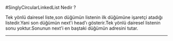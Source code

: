 ﻿#SinglyCircularLinkedList Nedir ? 


Tek yönlü dairesel liste,son düğümün listenin ilk düğümüne işaretçi atadığı listedir.Yani son düğümün next'i head'ı gösterir.Tek yönlü dairesel listenin sonu yoktur.Sonunun next'i en baştaki düğümün adresini tutar.

-----------------------------------------------------------------------------------------------------------------
